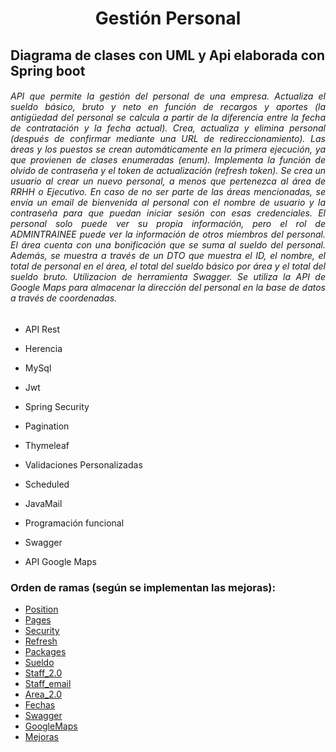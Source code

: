 <h1 align="center">Gestión Personal</h1>

<h2>Diagrama de clases con UML y Api elaborada con Spring boot</h2>
<div class="container">
<h6 style="text-align: justify">
API que permite la gestión del personal de una empresa. Actualiza el sueldo básico, bruto y neto en función de recargos y aportes (la antigüedad del personal se calcula a partir de la diferencia entre la fecha de contratación y la fecha actual).
    Crea, actualiza y elimina personal (después de confirmar mediante una URL de redireccionamiento). Las áreas y los puestos se crean automáticamente en la primera ejecución, ya que provienen de clases enumeradas (enum). Implementa la función de olvido de contraseña y el token de actualización (refresh token).
    Se crea un usuario al crear un nuevo personal, a menos que pertenezca al área de RRHH o Ejecutivo. En caso de no ser parte de las áreas mencionadas, se envía un email de bienvenida al personal con el nombre de usuario y la contraseña para que puedan iniciar sesión con esas credenciales.
    El personal solo puede ver su propia información, pero el rol de ADMINTRAINEE puede ver la información de otros miembros del personal.
    El área cuenta con una bonificación que se suma al sueldo del personal. Además, se muestra a través de un DTO  que muestra el ID, el nombre, el total de personal en el área, el total del sueldo básico por área y el total del sueldo bruto.
    Utilizacion de herramienta Swagger.
Se utiliza la API de Google Maps para almacenar la dirección del personal en la base de datos a través de coordenadas.
</h6>
</div>

- API Rest

- Herencia

- MySql

- Jwt

- Spring Security

- Pagination

- Thymeleaf

- Validaciones Personalizadas

- Scheduled

- JavaMail

- Programación funcional

- Swagger

- API Google Maps

<h3 align="left">Orden de ramas (según se implementan las mejoras):</h3>

- [Position](#Position)
- [Pages](#Pages)
- [Security](#Security)
- [Refresh](#Refresh)
- [Packages](#Packages)
- [Sueldo](#Sueldo)
- [Staff_2.0](#Staff_2.0)
- [Staff_email](#Staff_email)
- [Area_2.0](#Area_2.0)
- [Fechas](#Fechas)
- [Swagger](#Swagger)
- [GoogleMaps](#GoogleMaps)
- [Mejoras](#Mejoras)
